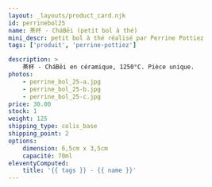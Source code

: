 ```yaml
---
layout: _layouts/product_card.njk
id: perrinebol25
name: 茶杯 - CháBēi (petit bol à thé)
mini_descr: petit bol à thé réalisé par Perrine Pottiez
tags: ['produit', 'perrine-pottiez']

description: >
    茶杯 - CháBēi en céramique, 1250°C. Pièce unique.
photos:
    - perrine_bol_25-a.jpg
    - perrine_bol_25-b.jpg
    - perrine_bol_25-c.jpg
price: 30.00
stock: 1
weight: 125
shipping_type: colis_base
shipping_point: 2
options:
    dimension: 6,5cm x 3,5cm
    capacité: 70ml
eleventyComputed:
    title: '{{ tags }} - {{ name }}'
---
```

